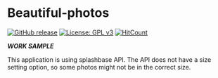 # Beautiful-photos

[![GitHub release](https://img.shields.io/github/release/Naereen/StrapDown.js.svg)](https://GitHub.com/Naereen/StrapDown.js/releases/)
[![License: GPL v3](https://img.shields.io/badge/License-GPLv3-blue.svg)](https://www.gnu.org/licenses/gpl-3.0)
[![HitCount](http://hits.dwyl.com/amir-mohammad-ahmadian-shalchi/Beautiful-photos.svg)](http://hits.dwyl.com/amir-mohammad-ahmadian-shalchi/Beautiful-photos) <br />

***WORK SAMPLE***

This application is using splashbase API. The API does not have a size setting option, so some photos might not be in the correct size.
